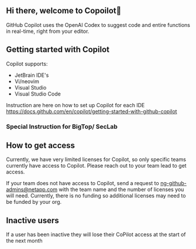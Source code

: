 ## Hi there, welcome to Copoilot👋
GitHub Copilot uses the OpenAI Codex to suggest code and entire functions in real-time, right from your editor.

## Getting started with Copilot
Copilot supports:
* JetBrain IDE's
* Vi/neovim
* Visual Studio
* Visual Studio Code

Instruction are here on how to set up Copilot for each IDE https://docs.github.com/en/copilot/getting-started-with-github-copilot

### Special Instruction for BigTop/ SecLab
<todo>

## How to get access
Currently, we have very limited licenses for Copilot, so only specific teams currently have access to Copilot. Please reach out to your team lead to get access.

If your team does not have access to Copilot, send a request to ng-github-admins@netapp.com with the team name and the number of licenses you will need. Currently, there is no funding so additional licenses may need to be funded by your org. 

## Inactive users
If a user has been inactive they will lose their CoPilot access at the start of the next month
